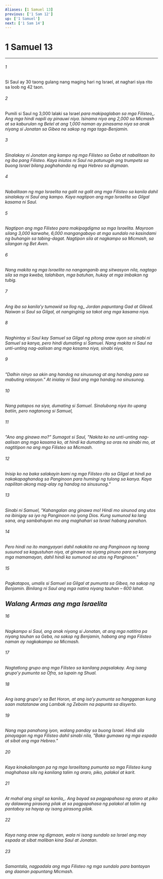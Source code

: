 ```yaml
---
Aliases: [1 Samuel 13]
previous: ['1 Sam 12']
up: ['1 Samuel']
next: ['1 Sam 14']
---
```

# 1 Samuel 13

***






















###### 1 










Si Saul ay 30 taong gulang nang maging hari ng Israel, at naghari siya rito sa loob ng 42 taon. 





















###### 2 










Pumili si Saul ng 3,000 lalaki sa Israel <i class="trans-change">para makipaglaban sa mga Filisteo_. Ang mga hindi napili ay pinauwi niya. Isinama niya ang 2,000 sa Micmash at sa kaburulan ng Betel at ang 1,000 naman ay pinasama niya sa anak niyang si Jonatan sa Gibea na sakop ng mga taga-Benjamin. 





















###### 3 










Sinalakay ni Jonatan ang kampo ng mga Filisteo sa Geba at nabalitaan ito ng iba pang Filisteo. Kaya iniutos ni Saul na patunugin ang trumpeta sa buong Israel bilang paghahanda ng mga Hebreo sa digmaan. 





















###### 4 










Nabalitaan ng mga Israelita na galit na galit ang mga Filisteo sa kanila dahil sinalakay ni Saul ang kampo. Kaya nagtipon ang mga Israelita sa Gilgal kasama ni Saul. 





















###### 5 










Nagtipon ang mga Filisteo para makipagdigma sa mga Israelita. Mayroon silang 3,000 karwahe, 6,000 mangangabayo at mga sundalo na kasindami ng buhangin sa tabing-dagat. Nagtipon sila at nagkampo sa Micmash, sa silangan ng Bet Aven. 





















###### 6 










Nang makita ng mga Israelita na nanganganib ang sitwasyon nila, nagtago sila sa mga kweba, talahiban, mga batuhan, hukay at mga imbakan ng tubig. 





















###### 7 










Ang iba sa kanilaʼy tumawid sa <i class="trans-change">Ilog ng_ Jordan papuntang Gad at Gilead. Naiwan si Saul sa Gilgal, at nanginginig sa takot ang mga kasama niya. 





















###### 8 










Naghintay si Saul kay Samuel sa Gilgal ng pitong araw ayon sa sinabi ni Samuel sa kanya, pero hindi dumating si Samuel. Nang makita ni Saul na unti-unting nag-aalisan ang mga kasama niya, sinabi niya, 





















###### 9 










"Dalhin ninyo sa akin ang handog na sinusunog at ang handog para sa mabuting relasyon." At inialay ni Saul ang mga handog na sinusunog. 





















###### 10 










Nang patapos na siya, dumating si Samuel. Sinalubong niya ito upang batiin, pero nagtanong si Samuel, 





















###### 11 










"Ano ang ginawa mo?" Sumagot si Saul, "Nakita ko na unti-unting nag-aalisan ang mga kasama ko, at hindi ka dumating sa oras na sinabi mo, at nagtitipon na ang mga Filisteo sa Micmash. 





















###### 12 










Inisip ko na baka salakayin kami ng mga Filisteo rito sa Gilgal at hindi pa nakakapaghandog sa Panginoon para humingi ng tulong sa kanya. Kaya napilitan akong mag-alay ng handog na sinusunog." 





















###### 13 










Sinabi ni Samuel, "Kahangalan ang ginawa mo! Hindi mo sinunod ang utos na ibinigay sa iyo ng Panginoon na iyong Dios. Kung sumunod ka lang sana, ang sambahayan mo ang maghahari sa Israel habang panahon. 





















###### 14 










Pero hindi na ito mangyayari dahil nakakita na ang Panginoon ng taong susunod sa kagustuhan niya, at ginawa na siyang pinuno para sa kanyang mga mamamayan, dahil hindi ka sumunod sa utos ng Panginoon." 





















###### 15 










Pagkatapos, umalis si Samuel sa Gilgal at pumunta sa Gibea, na sakop ng Benjamin. Binilang ni Saul ang mga natira niyang tauhan – 600 lahat.

## Walang Armas ang mga Israelita 





















###### 16 










Nagkampo si Saul, ang anak niyang si Jonatan, at ang mga natitira pa niyang tauhan sa Geba, na sakop ng Benjamin, habang ang mga Filisteo naman ay nagkakampo sa Micmash. 





















###### 17 










Nagtatlong grupo ang mga Filisteo sa kanilang pagsalakay. Ang isang grupoʼy pumunta sa Ofra, sa lupain ng Shual. 





















###### 18 










Ang isang grupoʼy sa Bet Horon, at ang isaʼy pumunta sa hangganan kung saan matatanaw ang Lambak ng Zeboim na papunta sa disyerto. 





















###### 19 










Nang mga panahong iyon, walang panday sa buong Israel. Hindi sila pinayagan ng mga Filisteo dahil sinabi nila, "Baka gumawa ng mga espada at sibat ang mga Hebreo." 





















###### 20 










Kaya kinakailangan pa ng mga Israelitang pumunta sa mga Filisteo kung maghahasa sila ng kanilang talim ng araro, piko, palakol at karit. 





















###### 21 










<i class="trans-change">At mahal ang singil sa kanila_. Ang bayad sa pagpapahasa ng araro at piko ay dalawang pirasong pilak at sa pagpapahasa ng palakol at talim ng pantaboy sa hayop ay isang pirasong pilak. 





















###### 22 










Kaya nang araw ng digmaan, wala ni isang sundalo sa Israel ang may espada at sibat maliban kina Saul at Jonatan. 





















###### 23 










Samantala, nagpadala ang mga Filisteo ng mga sundalo para bantayan ang daanan papuntang Micmash.
